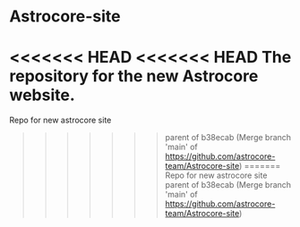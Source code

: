 # Astrocore-site
<<<<<<< HEAD
<<<<<<< HEAD
The repository for the new Astrocore website.
=======
Repo for new astrocore site
>>>>>>> parent of b38ecab (Merge branch 'main' of https://github.com/astrocore-team/Astrocore-site)
=======
Repo for new astrocore site
>>>>>>> parent of b38ecab (Merge branch 'main' of https://github.com/astrocore-team/Astrocore-site)
